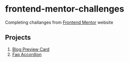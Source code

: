 # frontend-mentor-challenges
Completing challanges from [Frontend Mentor](https://www.frontendmentor.io/challenges) website

## Projects

1. [Blog Preview Card](./blog-preview-card-main/index.html)
2. [Faq Accordion](./faq-accordion-main/index.html)

